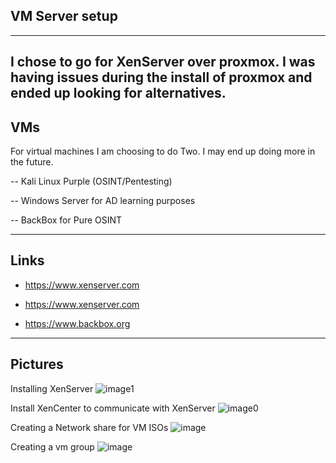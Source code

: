 ## VM Server setup
---
I chose to go for XenServer over proxmox. I was having issues during the install of proxmox and ended up looking for alternatives.
---
## VMs

For virtual machines I am choosing to do Two. I may end up doing more in the future.

-- Kali Linux Purple (OSINT/Pentesting)

-- Windows Server for AD learning purposes

-- BackBox for Pure OSINT
 
---
## Links

- https://www.xenserver.com
  
- https://www.xenserver.com
  
- https://www.backbox.org

---
## Pictures

Installing XenServer
![image1](https://github.com/user-attachments/assets/074b5c85-d473-4905-b9e4-a3d968464bbb)

Install XenCenter to communicate with XenServer
![image0](https://github.com/user-attachments/assets/9a4e8029-8b4d-45b8-a8cf-213d48b4abb5)

Creating a Network share for VM ISOs
![image](https://github.com/user-attachments/assets/13567fc4-7cfa-4660-a09c-9c9d5d33a8e2)

Creating a vm group
![image](https://github.com/user-attachments/assets/9c2a89be-2626-4f81-b2f7-5a0f2754cc5a)
